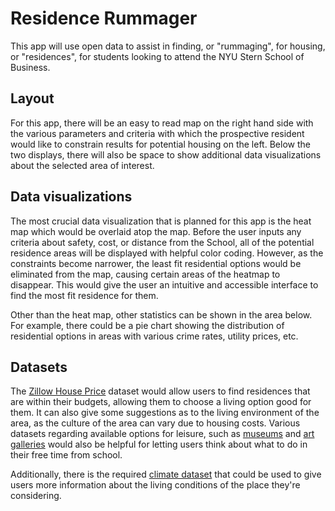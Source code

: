Residence Rummager
==================

This app will use open data to assist in finding, or "rummaging", for housing,
or "residences", for students looking to attend the NYU Stern School of
Business.

Layout
------

For this app, there will be an easy to read map on the right hand side with the
various parameters and criteria with which the prospective resident would like
to constrain results for potential housing on the left. Below the two displays,
there will also be space to show additional data visualizations about the 
selected area of interest.

Data visualizations
-------------------

The most crucial data visualization that is planned for this app is the heat map
which would be overlaid atop the map. Before the user inputs any criteria about
safety, cost, or distance from the School, all of the potential residence areas
will be displayed with helpful color coding. However, as the constraints become
narrower, the least fit residential options would be eliminated from the map,
causing certain areas of the heatmap to disappear. This would give the user an
intuitive and accessible interface to find the most fit residence for them.

Other than the heat map, other statistics can be shown in the area below. For
example, there could be a pie chart showing the distribution of residential
options in areas with various crime rates, utility prices, etc.

Datasets
--------

The [Zillow House Price](https://www.quandl.com/data/ZILLOW-Zillow-Real-Estate-Research?keyword=ny) dataset would allow users to find residences that are
within their budgets, allowing them to choose a living option good for them. It
can also give some suggestions as to the living environment of the area, as the
culture of the area can vary due to housing costs. Various datasets regarding
available options for leisure, such as [museums](https://catalog.data.gov/dataset/new-york-city-museums) and [art galleries](https://catalog.data.gov/dataset/new-york-city-art-galleries) would also
be helpful for letting users think about what to do in their free time from
school.

Additionally, there is the required [climate dataset](https://www.ncdc.noaa.gov/cdo-web/api/v2/) that could be used to give
users more information about the living conditions of the place they're
considering.